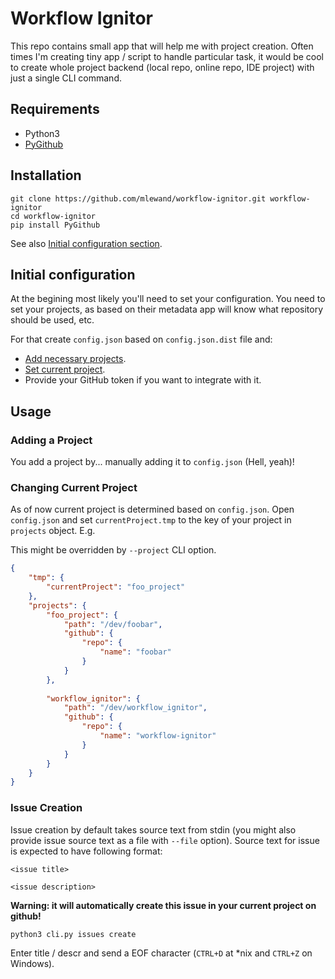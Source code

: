 
# Workflow Ignitor

This repo contains small app that will help me with project creation. Often times I'm creating tiny app / script to handle particular task, it would be cool to create whole project backend (local repo, online repo, IDE project) with just a single CLI command.

## Requirements

* Python3
* [PyGithub](https://github.com/PyGithub/PyGithub)

## Installation

```
git clone https://github.com/mlewand/workflow-ignitor.git workflow-ignitor
cd workflow-ignitor
pip install PyGithub
```

See also [Initial configuration section](#initial-configuration).

## Initial configuration

At the begining most likely you'll need to set your configuration. You need to set your projects, as based on their metadata app will know what repository should be used, etc.

For that create `config.json` based on `config.json.dist` file and:
* [Add necessary projects](#change-current-project).
* [Set current project](#change-current-project).
* Provide your GitHub token if you want to integrate with it.

## Usage

### Adding a Project

You add a project by... manually adding it to `config.json` (Hell, yeah)!

### Changing Current Project

As of now current project is determined based on `config.json`. Open `config.json` and set `currentProject.tmp` to the key of your project in `projects` object. E.g.

This might be overridden by `--project` CLI option.

```json
{
	"tmp": {
		"currentProject": "foo_project"
	},
	"projects": {
		"foo_project": {
			"path": "/dev/foobar",
			"github": {
				"repo": {
					"name": "foobar"
				}
			}
		},
		
		"workflow_ignitor": {
			"path": "/dev/workflow_ignitor",
			"github": {
				"repo": {
					"name": "workflow-ignitor"
				}
			}
		}
	}
}
```

### Issue Creation

Issue creation by default takes source text from stdin (you might also provide issue source text as a file with `--file` option). Source text for issue is expected to have following format:

```
<issue title>

<issue description>
```

**Warning: it will automatically create this issue in your current project on github!**

```
python3 cli.py issues create
```

Enter title / descr and send a EOF character (`CTRL+D` at *nix and `CTRL+Z` on Windows).